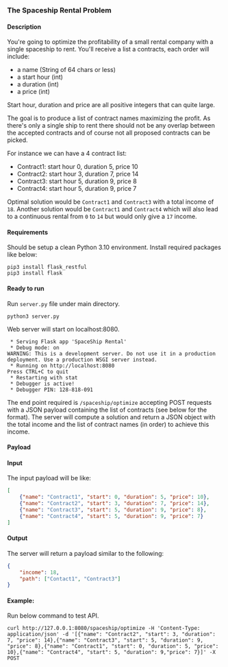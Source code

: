 ### The Spaceship Rental Problem
#### Description
You're going to optimize the profitability of a small rental company with a single spaceship to rent. You'll
receive a list a contracts, each order will include:
- a name (String of 64 chars or less)
- a start hour (int)
- a duration (int)
- a price (int)

Start hour, duration and price are all positive integers that can quite large.

The goal is to produce a list of contract names maximizing the profit. As there's only a single ship to rent
there should not be any overlap between the accepted contracts and of course not all proposed contracts can
be picked.

For instance we can have a 4 contract list:
- Contract1: start hour 0, duration 5, price 10
- Contract2: start hour 3, duration 7, price 14
- Contract3: start hour 5, duration 9, price 8
- Contract4: start hour 5, duration 9, price 7

Optimal solution would be `Contract1` and `Contract3` with a total income of `18`. Another solution would be
`Contract1` and `Contract4` which will also lead to a continuous rental from `0` to `14` but would only give a `17`
income.

#### Requirements
Should be setup a clean Python 3.10 environment.
Install required packages like below:
```
pip3 install flask_restful
pip3 install flask
```

#### Ready to run
Run `server.py` file under main directory.
```
python3 server.py
```
Web server will start on localhost:8080.
```
 * Serving Flask app 'SpaceShip Rental'
 * Debug mode: on
WARNING: This is a development server. Do not use it in a production deployment. Use a production WSGI server instead.
 * Running on http://localhost:8080
Press CTRL+C to quit
 * Restarting with stat
 * Debugger is active!
 * Debugger PIN: 128-818-091
```
The end point required is `/spaceship/optimize` accepting POST requests with a JSON payload containing
the list of contracts (see below for the format). The server will compute a solution and return a JSON
object with the total income and the list of contract names (in order) to achieve this income.

#### Payload
#### Input
The input payload will be like:
```json
[
    {"name": "Contract1", "start": 0, "duration": 5, "price": 10},
    {"name": "Contract2", "start": 3, "duration": 7, "price": 14},
    {"name": "Contract3", "start": 5, "duration": 9, "price": 8},
    {"name": "Contract4", "start": 5, "duration": 9, "price": 7}
]
```
#### Output
The server will return a payload similar to the following:
```json
{
    "income": 18,
    "path": ["Contact1", "Contract3"]
}
```

#### Example:
Run below command to test API.
```
curl http://127.0.0.1:8080/spaceship/optimize -H 'Content-Type: application/json' -d '[{"name": "Contract2", "start": 3, "duration": 7, "price": 14},{"name": "Contract3", "start": 5, "duration": 9, "price": 8},{"name": "Contract1", "start": 0, "duration": 5, "price": 10},{"name": "Contract4", "start": 5, "duration": 9,"price": 7}]' -X POST
```
